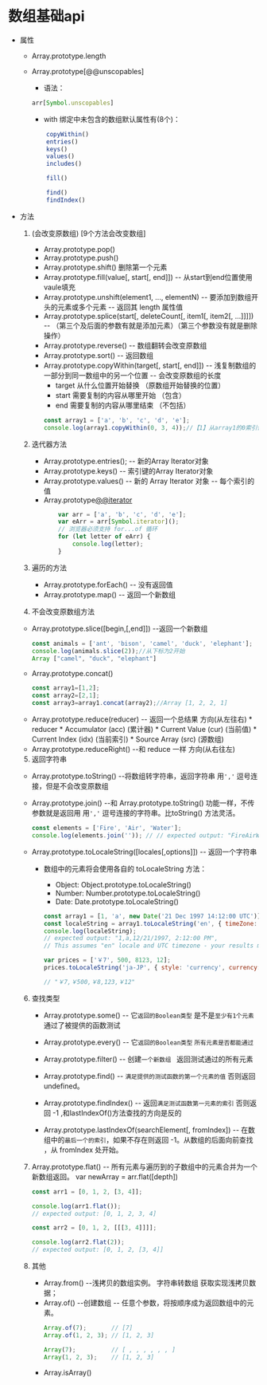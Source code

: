 # 数组基础api

* 属性
    * Array.prototype.length

    * Array.prototype[@@unscopables]
        * 语法：
        ```js
        arr[Symbol.unscopables]
        ```
        * with 绑定中未包含的数组默认属性有(8个)：
        ```js
            copyWithin()
            entries()
            keys()
            values()
            includes()

            fill()

            find()
            findIndex()      
        ```

* 方法 
    1.  (会改变原数组) [9个方法会改变数组]
        * Array.prototype.pop()
        * Array.prototype.push()
        * Array.prototype.shift() 删除第一个元素
        * Array.prototype.fill(value[, start[, end]])  -- 从start到end位置使用vaule填充
        * Array.prototype.unshift(element1, ..., elementN)  -- 要添加到数组开头的元素或多个元素 -- 返回其 length 属性值
        * Array.prototype.splice(start[, deleteCount[, item1[, item2[, ...]]]]) -- （第三个及后面的参数有就是添加元素）（第三个参数没有就是删除操作）
        * Array.prototype.reverse() -- 数组翻转会改变原数组
        * Array.prototype.sort() -- 返回数组
        * Array.prototype.copyWithin(target[, start[, end]]) -- 浅复制数组的一部分到同一数组中的另一个位置 -- 会改变原数组的长度
            * target 从什么位置开始替换 （原数组开始替换的位置）
            * start 需要复制的内容从哪里开始 （包含）
            * end 需要复制的内容从哪里结束 （不包括）
            ```js
            const array1 = ['a', 'b', 'c', 'd', 'e'];
            console.log(array1.copyWithin(0, 3, 4));//【1】从array1的0索引位置开始 -- 【2】3, 4 要复制的内容 3开始 就是字母 d -- 【3】 索引0为字母a位置替换成了字母d 返回结果为 ['d','b', 'c', 'd', 'e']
            ```

    2. 迭代器方法
        * Array.prototype.entries(); -- 新的Array Iterator对象
        * Array.prototype.keys() -- 索引键的Array Iterator对象
        * Array.prototype.values() -- 新的 Array Iterator 对象 -- 每个索引的值
        * Array.prototype[@@iterator]()
            ```js
                var arr = ['a', 'b', 'c', 'd', 'e'];
                var eArr = arr[Symbol.iterator]();
                // 浏览器必须支持 for...of 循环
                for (let letter of eArr) {
                    console.log(letter);
                }
            ```


    3. 遍历的方法
        * Array.prototype.forEach() -- 没有返回值
        * Array.prototype.map() -- 返回一个新数组


    4. 不会改变原数组方法

     * Array.prototype.slice([begin,[,end]])  --返回一个新数组
        ```js
        const animals = ['ant', 'bison', 'camel', 'duck', 'elephant'];
        console.log(animals.slice(2));//从下标为2开始
        Array ["camel", "duck", "elephant"]
        ```
     * Array.prototype.concat()
        ```js
        const array1=[1,2];
        const array2=[2,1];
        const array3=array1.concat(array2);//Array [1, 2, 2, 1]
        ```
     * Array.prototype.reduce(reducer) -- 返回一个总结果  方向(从左往右)
            * reducer 
                * Accumulator (acc) (累计器)
                * Current Value (cur) (当前值)
                * Current Index (idx) (当前索引)
                * Source Array (src) (源数组)
     * Array.prototype.reduceRight() --和 reduce 一样 方向(从右往左)

    5. 返回字符串
     * Array.prototype.toString() --将数组转字符串，返回字符串 用`','` 逗号连接，但是不会改变原数组
     * Array.prototype.join()  --和  Array.prototype.toString() 功能一样，不传参数就是返回用 用`','` 逗号连接的字符串。比toString() 方法灵活。

        ```js
        const elements = ['Fire', 'Air', 'Water'];
        console.log(elements.join('')); // // expected output: "FireAirWater"
        ```
     * Array.prototype.toLocaleString([locales[,options]]) -- 返回一个字符串
        * 数组中的元素将会使用各自的 toLocaleString 方法：

            * Object: Object.prototype.toLocaleString()
            * Number: Number.prototype.toLocaleString()
            * Date: Date.prototype.toLocaleString()

            ```js
            const array1 = [1, 'a', new Date('21 Dec 1997 14:12:00 UTC')];
            const localeString = array1.toLocaleString('en', { timeZone: 'UTC' });
            console.log(localeString);
            // expected output: "1,a,12/21/1997, 2:12:00 PM",
            // This assumes "en" locale and UTC timezone - your results may vary

            var prices = ['￥7', 500, 8123, 12];
            prices.toLocaleString('ja-JP', { style: 'currency', currency: 'JPY' });

            // "￥7,￥500,￥8,123,￥12"
            ```

    6. 查找类型
        * Array.prototype.some()  -- 它`返回的Boolean类型` 是不是`至少有1个元素`通过了被提供的函数测试
        * Array.prototype.every() -- 它`返回的Boolean类型` `所有元素是否都能通过`

        * Array.prototype.filter() -- 创建`一个新数组 ` 返回测试通过的所有元素
        * Array.prototype.find() -- `满足提供的测试函数的第一个元素的值` 否则返回 undefined。 
        * Array.prototype.findIndex() -- 返回`满足测试函数第一元素的索引` 否则返回 -1 ,和lastIndexOf()方法查找的方向是反的
        * Array.prototype.lastIndexOf(searchElement[, fromIndex]) -- 在数组中的`最后一个的索引`，如果不存在则返回 -1。从数组的后面向前查找 ，从 fromIndex 处开始。


    7. Array.prototype.flat() -- 所有元素与遍历到的子数组中的元素合并为一个新数组返回。 var newArray = arr.flat([depth])

        ```js
        const arr1 = [0, 1, 2, [3, 4]];

        console.log(arr1.flat());
        // expected output: [0, 1, 2, 3, 4]

        const arr2 = [0, 1, 2, [[[3, 4]]]];

        console.log(arr2.flat(2));
        // expected output: [0, 1, 2, [3, 4]]

        ```
        
     8. 其他
        *  Array.from() --浅拷贝的数组实例。  字符串转数组  获取实现浅拷贝数据；
        *  Array.of() --创建数组  -- 任意个参数，将按顺序成为返回数组中的元素。
            ```js
            Array.of(7);       // [7]
            Array.of(1, 2, 3); // [1, 2, 3]

            Array(7);          // [ , , , , , , ]
            Array(1, 2, 3);    // [1, 2, 3]
            ```
        * Array.isArray()
